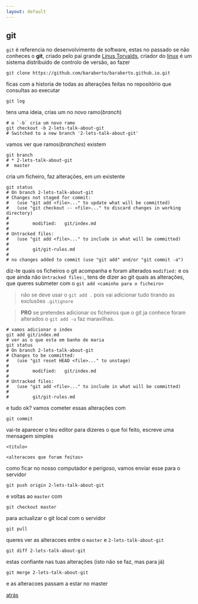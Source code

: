 ```yaml
---
layout: default
---
```

## git

`git` é referencia no desenvolvimento de software, estas no passado se não conheces o **git**, criado pelo pai grande
[Linus Torvalds](https://pt.wikipedia.org/wiki/Linus_Torvalds#Carreira), criador do [linux](https://www.linuxfoundation.org/)
é um sistema distribuído de controlo de versão, ao fazer
```shell
git clone https://github.com/baraberto/baraberto.github.io.git
```
ficas com a historia de todas as alterações feitas no repositório que consultas ao executar
```shell
git log
```
tens uma ideia, crias um no novo ramo(_branch_)
```shell
# o `-b` cria um novo ramo
git checkout -b 2-lets-talk-about-git
# Switched to a new branch '2-lets-talk-about-git'
```
vamos ver que ramos(_branches_) existem
```shell
git branch
# * 2-lets-talk-about-git
#  master
```
cria um ficheiro, faz alterações, em um existente
```shell
git status
# On branch 2-lets-talk-about-git
# Changes not staged for commit:
#   (use "git add <file>..." to update what will be committed)
#   (use "git checkout -- <file>..." to discard changes in working directory)
#
#         modified:   git/index.md
#
# Untracked files:
#   (use "git add <file>..." to include in what will be committed)
#
#         git/git-rules.md
#
# no changes added to commit (use "git add" and/or "git commit -a")

```
diz-te quais os ficheiros o git acompanha e foram alterados `modified:` e os que ainda não `Untracked files:`,
tens de dizer ao git quais as alterações,  que queres submeter com o `git add <caminho para o ficheiro>`

> não se deve usar o `git add .` pois vai adicionar tudo tirando as exclusões `.gitignore`

> **PRO** se pretendes adicionar os ficheiros que o git ja conhece foram alterados o `git add -u` faz maravilhas.

```shell
# vamos adicionar o index
git add git/index.md
# ver as o que esta em banho de maria
git status
# On branch 2-lets-talk-about-git
# Changes to be committed:
#   (use "git reset HEAD <file>..." to unstage)
#
#         modified:   git/index.md
#
# Untracked files:
#   (use "git add <file>..." to include in what will be committed)
#
#         git/git-rules.md
```
e tudo ok? vamos cometer essas alterações com
```shell
git commit
```
vai-te aparecer o teu editor para dizeres o que foi feito, escreve uma mensagem simples
```
<titulo>

<alteracoes que foram feitas>
```
como ficar no nosso computador e perigoso, vamos enviar esse para o servidor
```shell
git push origin 2-lets-talk-about-git
```
e voltas ao `master` com
```shell
git checkout master
```
para actualizar o git local com o servidor
```shell
git pull
```
queres ver as alteracoes entre o `master` e `2-lets-talk-about-git`
```shell
git diff 2-lets-talk-about-git
```
estas confiante nas tuas alterações (isto não se faz, mas para já)
```shell
git merge 2-lets-talk-about-git
```
e as alteracoes passam a estar no master

[atrás](./)
